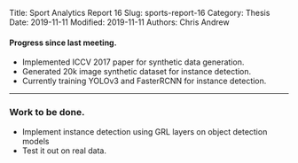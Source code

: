 Title: Sport Analytics Report 16
Slug: sports-report-16
Category: Thesis
Date: 2019-11-11
Modified: 2019-11-11
Authors: Chris Andrew

#### Progress since last meeting.
- Implemented ICCV 2017 paper for synthetic data generation.
- Generated 20k image synthetic dataset for instance detection.
- Currently training YOLOv3 and FasterRCNN for instance detection.
-------
### Work to be done.
- Implement instance detection using GRL layers on object detection models
- Test it out on real data.
